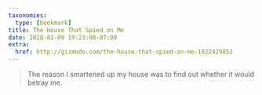 ```yaml
---
taxonomies:
  type: [bookmark]
title: The House That Spied on Me
date: 2018-02-09 19:23:00-07:00
extra:
  href: http://gizmodo.com/the-house-that-spied-on-me-1822429852
---
```

> The reason I smartened up my house was to find out whether it would betray me.
